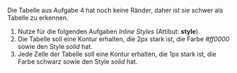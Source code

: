 Die Tabelle aus Aufgabe 4 hat noch keine Ränder, daher ist sie schwer als Tabelle zu erkennen.

1.  Nutze für die folgenden Aufgaben _Inline Styles_ (Attibut: **style**).
2.  Die Tabelle soll eine Kontur erhalten, die 2px stark ist, die Farbe _#ff0000_ sowie den Style _solid_ hat.
3.  Jede Zelle der Tabelle soll eine Kontur erhalten, die 1px stark ist, die Farbe schwarz sowie den Style _solid_ hat.